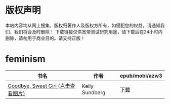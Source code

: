 # 版权声明

本站内容均从网上搜集，版权归著作人及版权方所有，如侵犯您的权益，请通知我们，我们将会及时删除！ 下载链接仅供宽带测试研究用途，请下载后在24小时内删除，请勿用于商业目的。请支持正版！

# feminism

| 书名 | 作者 | epub/mobi/azw3 |
| --- | --- | --- |
| [Goodbye, Sweet Girl (点击查看图片)](https://www.dushupai.com/attachment/2024/06/04/b509b6bb4bfffe66.jpg) | Kelly Sundberg | [下载](https://url89.ctfile.com/f/31084289-1357021591-6ad3f2?p=8866) |
